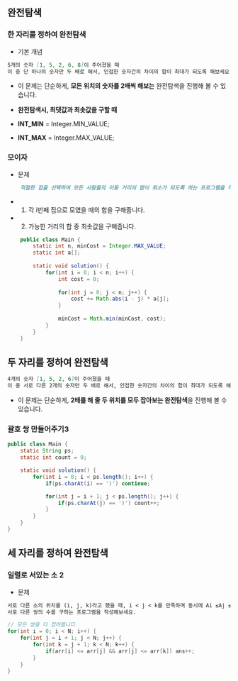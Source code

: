 ## 완전탐색
### 한 자리를 정하여 완전탐색
- 기본 개념
``` markdown
5개의 숫자 [1, 5, 2, 6, 8]이 주어졌을 때
이 중 단 하나의 숫자만 두 배로 해서, 인접한 숫자간의 차이의 합이 최대가 되도록 해보세요.

```
- 이 문제는 단순하게, **모든 위치의 숫자를 2배씩 해보는** 완전탐색을 진행해 볼 수 있습니다.

- **완전탐색시, 최댓값과 최솟값을 구할 때**

- **INT_MIN** = Integer.MIN_VALUE;
- **INT_MAX** = Integer.MAX_VALUE;

### 모이자
- 문제
``` markdown
    적절한 집을 선택하여 모든 사람들의 이동 거리의 합이 최소가 되도록 하는 프로그램을 작성해보세요.
```
- 1. 각 i번째 집으로 모였을 때의 합을 구해줍니다.
- 2. 가능한 거리의 합 중 최솟값을 구해줍니다.
``` java
    public class Main {
        static int n, minCost = Integer.MAX_VALUE;
        static int a[];
    
        static void solution() {
            for(int i = 0; i < n; i++) {
                int cost = 0;
    
                for(int j = 0; j < n; j++) {
                    cost += Math.abs(i - j) * a[j];
                }
    
                minCost = Math.min(minCost, cost);
            }
        }
    }
```
## 두 자리를 정하여 완전탐색
``` markdown
4개의 숫자 [1, 5, 2, 6]이 주어졌을 때
이 중 서로 다른 2개의 숫자만 두 배로 해서, 인접한 숫자간의 차이의 합이 최대가 되도록 해보세요.
```

- 이 문제는 단순하게, **2배를 해 줄 두 위치를 모두 잡아보는 완전탐색**을 진행해 볼 수 있습니다.

### 괄호 쌍 만들어주기3

``` java
public class Main {
    static String ps;
    static int count = 0;

    static void solution() {
        for(int i = 0; i < ps.length(); i++) {
            if(ps.charAt(i) == ')') continue;

            for(int j = i + 1; j < ps.length(); j++) {
                if(ps.charAt(j) == ')') count++;
            }
        }
    }
}
```

## 세 자리를 정하여 완전탐색
### 일렬로 서있는 소 2
- 문제
``` markdown
서로 다른 소의 위치를 (i, j, k)라고 했을 때, i < j < k를 만족하며 동시에 Ai ≤Aj ≤Ak를 만족하는 
서로 다른 쌍의 수를 구하는 프로그램을 작성해보세요.
```
``` java
// 모든 쌍을 다 잡아봅니다.
for(int i = 0; i < N; i++) {
    for(int j = i + 1; j < N; j++) {
        for(int k = j + 1; k < N; k++) {
            if(arr[i] <= arr[j] && arr[j] <= arr[k]) ans++;
        }
    }
}

```
